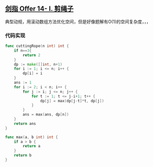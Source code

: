 ## [剑指 Offer 14- I. 剪绳子](https://leetcode-cn.com/problems/jian-sheng-zi-lcof/)

典型动规，用滚动数组方法优化空间，但是好像题解有O(1)的空间复杂度，，，



### 代码实现

```go
func cuttingRope(n int) int {
    if n==3{
        return 2
    }
	dp := make([]int, n+1)
	for i := 1; i <= n; i++ {
		dp[i] = i
	}
	ans := 1
	for i := 2; i < n; i++ {
		for j := i; j <= n; j++ {
			for t := 1; t <= j-i+1; t++ {
				dp[j] = max(dp[j-t]*t, dp[j])
			}
		}
		ans = max(ans, dp[n])
	}
	return ans
}

func max(a, b int) int {
	if a > b {
		return a
	}
	return b
}
```

